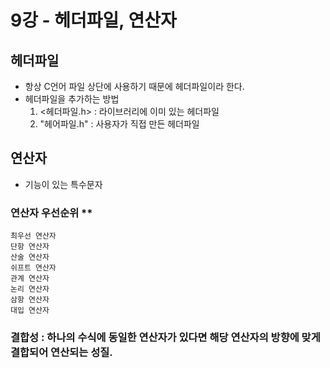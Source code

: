 # 9강 - 헤더파일, 연산자
## 헤더파일
- 항상 C언어 파일 상단에 사용하기 때문에 헤더파일이라 한다.
- 헤더파일을 추가하는 방법
    1. <헤더파일.h> : 라이브러리에 이미 있는 헤더파일
    2. "헤어파일.h" : 사용자가 직접 만든 헤더파일


## 연산자
- 기능이 있는 특수문자
### 연산자 우선순위 **
```
최우선 연산자
단항 연산자
산술 연산자
쉬프트 연산자
관계 연산자
논리 연산자
삼항 연산자
대입 연산자
```

### 결합성 : 하나의 수식에 동일한 연산자가 있다면 해당 연산자의 방향에 맞게 결합되어 연산되는 성질.
